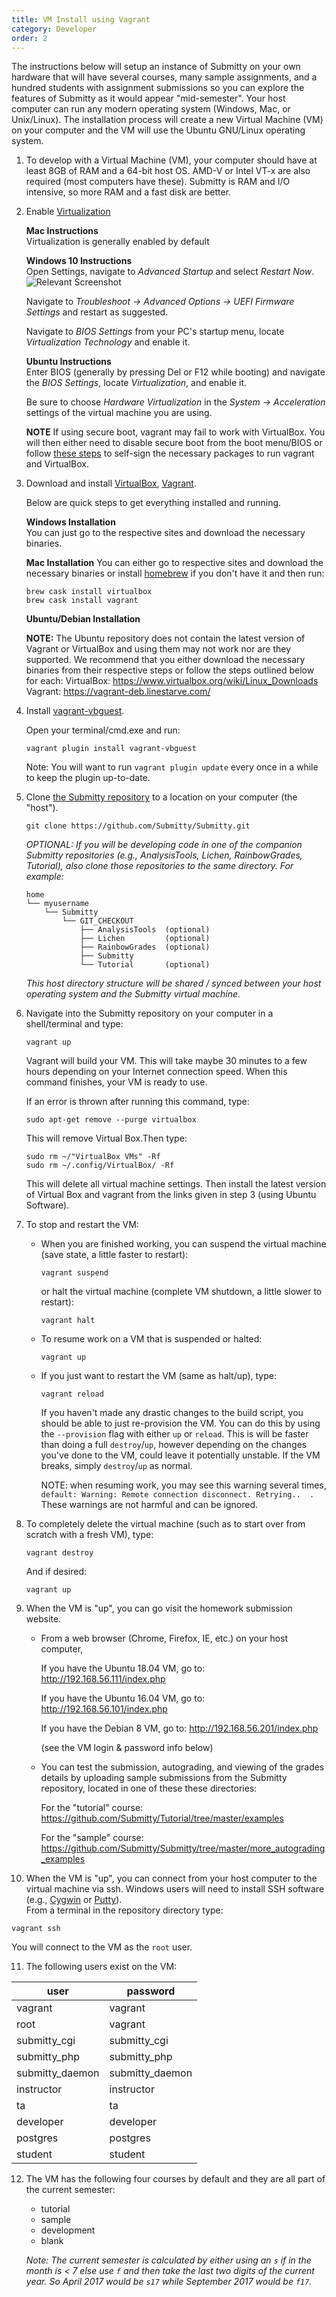 ```yaml
---
title: VM Install using Vagrant
category: Developer
order: 2
---
```


The instructions below will setup an instance of Submitty on your own
hardware that will have several courses, many sample assignments, and
a hundred students with assignment submissions so you can explore the
features of Submitty as it would appear "mid-semester".  Your host
computer can run any modern operating system (Windows, Mac, or
Unix/Linux).  The installation process will create a new Virtual
Machine (VM) on your computer and the VM will use the Ubuntu GNU/Linux
operating system.


1. To develop with a Virtual Machine (VM), your computer should have
   at least 8GB of RAM and a 64-bit host OS.  AMD-V or Intel VT-x are
   also required (most computers have these).  Submitty is RAM and I/O
   intensive, so more RAM and a fast disk are better.


2. Enable [Virtualization](http://tinyurl.com/enable-virtualization)
   
   **Mac Instructions**  
   Virtualization is generally enabled by default
   
   **Windows 10 Instructions**  
   Open Settings, navigate to _Advanced Startup_ and select _Restart Now_.
   ![Relevant Screenshot](https://github.com/jaredsexton/submitty.github.io/blob/master/images/Virtualization_Instructions_1.png?raw=true)
   
   Navigate to _Troubleshoot -> Advanced Options -> UEFI Firmware Settings_ and restart as suggested.
   
   Navigate to _BIOS Settings_ from your PC's startup menu, locate _Virtualization Technology_ and enable it.
   
   **Ubuntu Instructions**  
   Enter BIOS (generally by pressing Del or F12 while booting) and navigate the _BIOS Settings_,
   locate _Virtualization_, and enable it.
   
   Be sure to choose _Hardware Virtualization_ in the _System -> Acceleration_ settings of the virtual machine you are using.
   
   **NOTE** 
   If using secure boot, vagrant may fail to work with VirtualBox. You will then either need to disable secure boot from
   the boot menu/BIOS or follow [these steps](https://era86.github.io/2018/01/24/vagrant-virtualbox-secureboot-in-ubuntu-1604.html)
   to self-sign the necessary packages to run vagrant and VirtualBox.


3. Download and install [VirtualBox](https://www.virtualbox.org/), [Vagrant](https://www.vagrantup.com).

   Below are quick steps to get everything installed and running.

   **Windows Installation**  
   You can just go to the respective sites and download the necessary binaries.

   **Mac Installation**
   You can either go to respective sites and download the necessary binaries or install [homebrew](http://brew.sh/) 
   if you don't have it and then run:
   ```
   brew cask install virtualbox
   brew cask install vagrant
   ```

   **Ubuntu/Debian Installation**
   
   **NOTE:** The Ubuntu repository does not contain the latest version of Vagrant or VirtualBox and using
   them may not work nor are they supported. We recommend that you either download the necessary binaries
   from their respective steps or follow the steps outlined below for each:
   VirtualBox: https://www.virtualbox.org/wiki/Linux_Downloads
   Vagrant: https://vagrant-deb.linestarve.com/

4. Install [vagrant-vbguest](https://github.com/dotless-de/vagrant-vbguest).

   Open your terminal/cmd.exe and run:
   ```
   vagrant plugin install vagrant-vbguest
   ```
   Note: You will want to run `vagrant plugin update` every once in a while to keep the plugin up-to-date.

5. Clone [the Submitty repository](https://github.com/Submitty/Submitty) to a location on
   your computer (the "host").

   ```
   git clone https://github.com/Submitty/Submitty.git
   ```

   _OPTIONAL: If you will be developing code in one of the companion
   Submitty repositories (e.g., AnalysisTools, Lichen, RainbowGrades, Tutorial), also
   clone those repositories to the same directory.  For example:_

     ```
     home
     └── myusername
         └── Submitty
             └── GIT_CHECKOUT
                 ├── AnalysisTools  (optional)
                 ├── Lichen         (optional)
                 ├── RainbowGrades  (optional)
                 ├── Submitty
                 └── Tutorial       (optional)
     ```

    _This host directory structure will be shared / synced between
    your host operating system and the Submitty virtual machine._

6. Navigate into the Submitty repository on your computer in a
   shell/terminal and type:

   ```
   vagrant up
   ```

   Vagrant will build your VM.  This will take maybe 30 minutes to a
   few hours depending on your Internet connection speed.  When this
   command finishes, your VM is ready to use.
   
   If an error is thrown after running this command, type:
   ```
   sudo apt-get remove --purge virtualbox 
   ```
   This will remove Virtual Box.Then type:
   ```
   sudo rm ~/"VirtualBox VMs" -Rf
   sudo rm ~/.config/VirtualBox/ -Rf
   ```
   This will delete all virtual machine settings. Then install
   the latest version of Virtual Box and vagrant from the links given in step 3 (using Ubuntu Software).

7. To stop and restart the VM:

   * When you are finished working, you can suspend the virtual
     machine (save state, a little faster to restart):

     ```
     vagrant suspend
     ```

     or halt the virtual machine (complete VM shutdown, a little
     slower to restart):

     ```
     vagrant halt
     ```

   * To resume work on a VM that is suspended or halted:

     ```
     vagrant up
     ```

   * If you just want to restart the VM (same as halt/up), type:
     ```
     vagrant reload
     ```

     If you haven't made any drastic changes to the build script,
     you should be able to just re-provision the VM. You can do this by
     using the `--provision` flag with either `up` or  `reload`. This is
     will be faster than doing a full `destroy`/`up`, however depending on
     the changes you've done to the VM, could leave it potentially unstable.
     If the VM breaks, simply `destroy`/`up` as normal.

     NOTE: when resuming work, you may see this warning several
     times, `default: Warning: Remote connection disconnect. Retrying..  .` 
     These warnings are not harmful and can be ignored.

8. To completely delete the virtual machine (such as to start over from
   scratch with a fresh VM), type:

   ```
   vagrant destroy
   ```

   And if desired:

   ```
   vagrant up
   ```


9. When the VM is "up", you can go visit the homework submission
   website.

   * From a web browser (Chrome, Firefox, IE, etc.) on your host
     computer,

     If you have the Ubuntu 18.04 VM, go to:
     <http://192.168.56.111/index.php>  

     If you have the Ubuntu 16.04 VM, go to:
     <http://192.168.56.101/index.php>  
     
     If you have the Debian 8 VM, go to:
     <http://192.168.56.201/index.php>

     (see the VM login & password info below)

   * You can test the submission, autograding, and viewing of the
     grades details by uploading sample submissions from the Submitty
     repository, located in one of these these directories:

     For the "tutorial" course:  
     <https://github.com/Submitty/Tutorial/tree/master/examples> 

     For the "sample" course:  
     <https://github.com/Submitty/Submitty/tree/master/more_autograding_examples>


10. When the VM is "up", you can connect from your host computer to the
   virtual machine via ssh.  Windows users will need to install SSH
   software (e.g., 
   [Cygwin](https://www.cygwin.com/) or 
   [Putty](https://www.chiark.greenend.org.uk/~sgtatham/putty/latest.html)).  
   From a terminal in the
   repository directory type:

   ```
   vagrant ssh
   ```

   You will connect to the VM as the `root` user.


11. The following users exist on the VM:

   | user | password |
   |------|----------|
   | vagrant | vagrant |
   | root | vagrant |
   | submitty_cgi | submitty_cgi |
   | submitty_php | submitty_php |
   | submitty_daemon | submitty_daemon |
   | instructor | instructor |
   | ta | ta |
   | developer | developer |
   | postgres | postgres |
   | student | student |


12. The VM has the following four courses by default and they are all part of the current semester:

    * tutorial
    * sample
    * development
    * blank

    *Note: The current semester is calculated by either using an `s` if in the month is < 7 else use `f`
    and then take the last two digits of the current year. So April 2017 would be `s17` while September
    2017 would be `f17`.*


